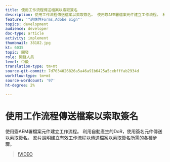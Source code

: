 ```yaml
---
title: 使用工作流程傳送檔案以索取簽名
description: 使用工作流程傳送檔案以索取簽名。 使用簽AEM署檔案元件建立工作流程。 利用自動產生的DoR，使用簽名元件傳送以索取簽名。 影片說明建立有效工作流程以傳送檔案以索取簽名所需的各種步驟。
feature: '"適應性Forms,Adobe Sign"'
topics: development
audience: developer
doc-type: article
activity: implement
thumbnail: 38182.jpg
kt: 6035
topic: 開發
role: 開發人員
level: 中級
translation-type: tm+mt
source-git-commit: 7d7034026826a5a46a91b6425a5cebfffab2934d
workflow-type: tm+mt
source-wordcount: '97'
ht-degree: 2%

---
```


# 使用工作流程傳送檔案以索取簽名

使用簽AEM署檔案元件建立工作流程。 利用自動產生的DoR，使用簽名元件傳送以索取簽名。
影片說明建立有效工作流程以傳送檔案以索取簽名所需的各種步驟。

>[!VIDEO](https://video.tv.adobe.com/v/38182/?quality=9&learn=on)